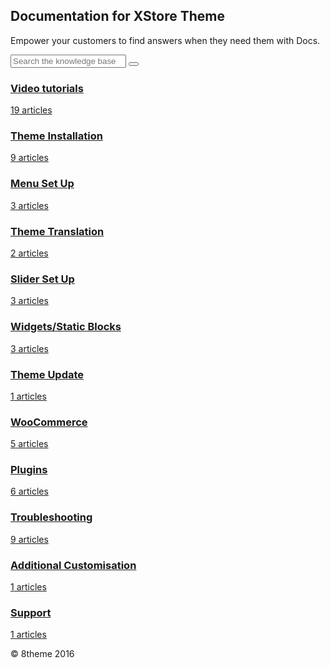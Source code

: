 <section id="docsSearch" class="text-center">

# Documentation for XStore Theme
<p class="caption">
	Empower your customers to find answers when they need them with Docs.
</p>
	<div class="Search">		
<form action="/search" method="GET" id="searchBar" autocomplete="off">
	<input type="text" name="query" title="search-query" class="search-query" placeholder="Search the knowledge base" aria-labelledby="Search the knowledge base" value="">
	<button type="submit" aria-labelledby="Search">
	<svg class="Search__icon" xmlns="http://www.w3.org/2000/svg" viewBox="0 0 451 451">
		<path d="M447.05 428l-109.6-109.6c29.4-33.8 47.2-77.9 47.2-126.1C384.65 86.2 298.35 0 192.35 0 86.25 0 .05 86.3.05 192.3s86.3 192.3 192.3 192.3c48.2 0 92.3-17.8 126.1-47.2L428.05 447c2.6 2.6 6.1 4 9.5 4s6.9-1.3 9.5-4c5.2-5.2 5.2-13.8 0-19zM26.95 192.3c0-91.2 74.2-165.3 165.3-165.3 91.2 0 165.3 74.2 165.3 165.3s-74.1 165.4-165.3 165.4c-91.1 0-165.3-74.2-165.3-165.4z"></path>
</svg>
	</button>
</form>
</div>
</section>

<section class="category-list">
<div class="Row">                        
<div class="Row__quarter category-wrap">
<a class="category" id="category-49" href="#">

### Video tutorials

<p class="article-count">                                        
    <span class="notranslate">19</span> articles
</p>
</a>
</div>
<!-- /category -->
<div class="Row__quarter category-wrap">
<a class="category" id="category-8" href="#">

### Theme Installation

<p class="article-count">                                        
    <span class="notranslate">9</span> articles
</p>
</a>
</div>
<!-- /category --> 
<div class="Row__quarter category-wrap">
<a class="category" id="category-15" href="#">

### Menu Set Up

<p class="article-count">                                        
    <span class="notranslate">3</span> articles
</p>
</a>
</div>
<!-- /category --> 
<div class="Row__quarter category-wrap">
<a class="category" id="category-18" href="#">

### Theme Translation

<p class="article-count">                                        
    <span class="notranslate">2</span> articles
</p>
</a>
</div>
<!-- /category --> 
</div>
<!-- /Row --> 
<div class="Row">                        
<div class="Row__quarter category-wrap">
<a class="category" id="category-16" href="#">

### Slider Set Up

<p class="article-count">                                        
    <span class="notranslate">3</span> articles
</p>
</a>
</div>
<!-- /category -->
<div class="Row__quarter category-wrap">
<a class="category" id="category-54" href="#">

### Widgets/Static Blocks

<p class="article-count">                                        
    <span class="notranslate">3</span> articles
</p>
</a>
</div>
<!-- /category --> 
<div class="Row__quarter category-wrap">
<a class="category" id="category-55" href="#">

### Theme Update

<p class="article-count">                                        
    <span class="notranslate">1</span> articles
</p>
</a>
</div>
<!-- /category --> 
<div class="Row__quarter category-wrap">
<a class="category" id="category-51" href="#">

### WooCommerce

<p class="article-count">                                        
    <span class="notranslate">5</span> articles
</p>
</a>
</div>
<!-- /category --> 
</div>                     
<!-- /Row --> 
<div class="Row">                        
<div class="Row__quarter category-wrap">
<a class="category" id="category-9" href="#">

### Plugins

<p class="article-count">                                        
    <span class="notranslate">6</span> articles
</p>
</a>
</div>
<!-- /category -->
<div class="Row__quarter category-wrap">
<a class="category" id="category-56" href="#">

### Troubleshooting

<p class="article-count">                                        
    <span class="notranslate">9</span> articles
</p>
</a>
</div>
<!-- /category --> 
<div class="Row__quarter category-wrap">
<a class="category" id="category-57" href="#">

### Additional Customisation

<p class="article-count">                                        
    <span class="notranslate">1</span> articles
</p>
</a>
</div>
<!-- /category --> 
<div class="Row__quarter category-wrap">
<a class="category" id="category-50" href="#">

### Support

<p class="article-count">                                        
    <span class="notranslate">1</span> articles
</p>
</a>
</div>
<!-- /category --> 
</div> 

</section>
<p class="text-center">© 8theme 2016</p>

<!-- Google Code -->
<script type="text/javascript">
var google_conversion_id = 983836026;
var google_custom_params = window.google_tag_params;
var google_remarketing_only = true;
</script>

<script type="text/javascript" src="//www.googleadservices.com/pagead/conversion.js">
</script>
<noscript>
<div style="display:inline;">
<img height="1" width="1" style="border-style:none;" alt="" src="//googleads.g.doubleclick.net/pagead/viewthroughconversion/983836026/?value=0&amp;guid=ON&amp;script=0"/>
</div>
</noscript>
